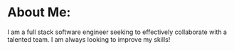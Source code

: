 # About Me: 

I am a full stack software engineer seeking to effectively collaborate with a talented team. I am always looking to improve my skills!
